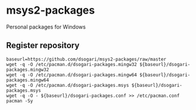 # msys2-packages
Personal packages for Windows

## Register repository
```shell
baseurl=https://github.com/dsogari/msys2-packages/raw/master
wget -q -O /etc/pacman.d/dsogari-packages.mingw32 ${baseurl}/dsogari-packages.mingw32
wget -q -O /etc/pacman.d/dsogari-packages.mingw64 ${baseurl}/dsogari-packages.mingw64
wget -q -O /etc/pacman.d/dsogari-packages.msys ${baseurl}/dsogari-packages.msys
wget -q -O - ${baseurl}/dsogari-packages.conf >> /etc/pacman.conf
pacman -Sy
```
